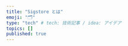 ```yaml
---
title: "Sigstore とは"
emoji: "🗂"
type: "tech" # tech: 技術記事 / idea: アイデア
topics: []
published: true
---
```

